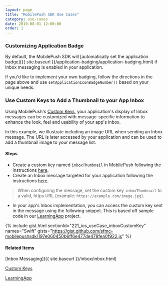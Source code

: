 ```yaml
---
layout: page
title: "MobilePush SDK Use Cases"
category: use-cases
date: 2019-08-01 12:00:00
order: 1
---
```


### Customizing Application Badge
By default, the MobilePush SDK will [automatically set the application badge]({{ site.baseurl }}/application-badging/application-badging.html) if Inbox messaging is enabled in your application. 

If you'd like to implement your own badging, follow the directions in the page above and use `setApplicationIconBadgeNumber()` based on your unique needs.
    
### Use Custom Keys to Add a Thumbnail to your App Inbox

Using MobilePush's [Custom Keys](https://help.salesforce.com/articleView?id=mc_mp_custom_keys.htm&type=5), your application's display of Inbox messages can be customized with message-specific information to enhance the look, feel and usability of your app's inbox.

In this example, we illustrate including an image URL when sending an Inbox message. The URL is later accessed by your application and can be used to add a thumbnail image to your message list.

#### Steps
-  Create a custom key named `inboxThumbnail` in MobilePush following the instructions [here](https://help.salesforce.com/articleView?id=mc_mp_custom_keys.htm&type=5).
-  Create an Inbox message targeted for your application following the instructions [here](https://help.salesforce.com/articleView?id=mc_mp_create_and_send_an_inbox_message.htm&type=5). 

> When configuring the message, set the custom key `inboxThumbnail` to a valid, https URL (example: `https://example.com/image.jpg`).

-  In your app's Inbox implementation, you can access the custom key sent in the message using the following snippet. This is based off sample code in our [LearningApp](https://github.com/salesforce-marketingcloud/MarketingCloudSDK-iOS/tree/master/LearningApp) project.

{% include gist.html sectionId="221_ios_useCase_inboxCustomKey" names="Swift" gists="https://gist.github.com/sfmc-mobilepushsdk/197e060450b6ff6e477de479fea0f922.js" %}
 

#### Related Items
[Inbox Messaging]({{ site.baseurl }}/inbox/inbox.html)

[Custom Keys](https://help.salesforce.com/articleView?id=mc_mp_custom_keys.htm&type=5)

[LearningApp](https://github.com/salesforce-marketingcloud/MarketingCloudSDK-iOS/tree/master/LearningApp)


